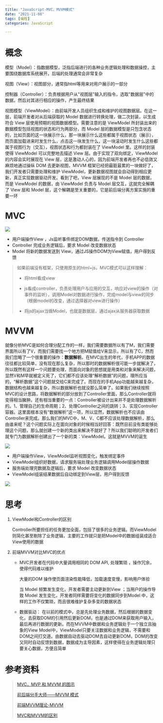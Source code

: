 ```yaml
---
title: "JavaScript-MVC、MVVM模式"
date: "2021-11-08"
tags: [编程]
categories: JavaScript

---
```


# 概念

模型（Model）：指数据模型，泛指后端进行的各种业务逻辑处理和数据操控，主要围绕数据库系统展开。后端的处理通常会非常复杂

视图（View）：视图部分，通常指html等用来对用户展示的一部分

控制器（Controller）：负责根据用户从"视图层"输入的指令，选取"数据层"中的数据，然后对其进行相应的操作，产生最终结果

视图模型（ViewModel）：由前端开发人员组织生成和维护的视图数据层。在这一层，前端开发者对从后端获取的 Model 数据进行转换处理，做二次封装，以生成符合 View 层使用预期的视图数据模型。需要注意的是 ViewModel 所封装出来的数据模型包括视图的状态和行为两部分，而 Model 层的数据模型是只包含状态的，比如页面的这一块展示什么，那一块展示什么这些都属于视图状态（展示），而页面加载进来时发生什么，点击这一块发生什么，这一块滚动时发生什么这些都属于视图行为（交互），视图状态和行为都封装在了 ViewModel 里。这样的封装使得 ViewModel 可以完整地去描述 View 层。由于实现了双向绑定，ViewModel 的内容会实时展现在 View 层，这是激动人心的，因为前端开发者再也不必低效又麻烦地通过操纵 DOM 去更新视图，MVVM 框架已经把最脏最累的一块做好了，我们开发者只需要处理和维护 ViewModel，更新数据视图就会自动得到相应更新，真正实现数据驱动开发。看到了吧，View 层展现的不是 Model 层的数据，而是 ViewModel 的数据，由 ViewModel 负责与 Model 层交互，这就完全解耦了 View 层和 Model 层，这个解耦是至关重要的，它是前后端分离方案实施的重要一环

# MVC

![](/img/JavaScript-MVC、MVP、MVVM模式/MVC.png)

- 用户端操作View ，Js监听事件绑定DOM数据，传送指令到 Controller
- Controller 完成业务逻辑后，要求 Model 改变数据状态
- Model 将新的数据发送到 View，通过JS操作DOM为View赋值，用户得到反馈

> 如果前端没有框架，只使用原生的html+js，MVC模式可以这样理解：
>
> - 将html看成view
>
> - js看成controller，负责处理用户与应用的交互，响应对view的操作（对事件的监听），调用Model对数据进行操作，完成model与view的同步（根据model的改变，通过选择器对view进行操作）
>
> - 将js的ajax当做Model，也就是数据层，通过ajax从服务器获取数据

# MVVM

就像分析MVC是如何合理分配工作的一样，我们需要数据所以有了M，我们需要界面所以有了V，而我们需要找一个地方把M赋值给V来显示，所以有了C，然而我们忽略了一个很重要的操作：**数据解析**。在MVC出生的年代，手机APP的数据往往都比较简单，没有现在那么复杂，所以那时的数据解析很可能一步就解决了，所以既然有这样一个问题要处理，而面向对象的思想就是用类和对象来解决问题，显然V和M早就被定义死了，它们都不应该处理“解析数据”的问题，理所应当的，“解析数据”这个问题就交给C来完成了。而现在的手机App功能越来越复杂，数据结构也越来越复杂，所以数据解析也就没那么简单了。如果我们继续按照MVC的设计思路，将数据解析的部分放到了Controller里面，那么Controller就将变得相当臃肿。还有相当重要的一点：Controller被设计出来并不是处理数据解析的。1、管理自己的生命周期；2、处理Controller之间的跳转；3、实现Controller容器。这里面根本没有“数据解析”这一项，所以显然，数据解析也不应该由Controller来完成。那么我们的MVC中，M、V、C都不应该处理数据解析，那么由谁来呢？这个问题实际上在面向对象的时候相当好回答：既然目前没有类能够处理这个问题，那么就创建一个新的类出来解决不就好了？所以我们聪明的开发者们就专门为数据解析创建出了一个新的类：ViewModel。这就是MVVM的诞生

![](/img/JavaScript-MVC、MVP、MVVM模式/MVVM.png)

- 用户端操作View，ViewModel监听视图变化，触发绑定事件
- ViewModel组织好数据，请求服务端处理业务逻辑调用Model层操作数据
- 服务端处理完数据及逻辑后，要求 Model 改变数据状态
- ViewModel组装结果数据后自动绑定到View层，用户得到反馈

![](/img/JavaScript-MVC、MVP、MVVM模式/MVVM组成部分.png)

# 思考

1. ViewModel和Controller的区别

   Controller所要担任的任务更加全面，包括了很多的业务逻辑。而ViewModel则简化甚至剔除了业务逻辑，主要的工作就只是把Model中的数据组装成适合View使用的数据

2. 前端MVVM对比MVC的优点

   - MVC开发者在代码中大量调用相同的 DOM API, 处理繁琐 ，操作冗余，使得代码难以维护

     大量的DOM 操作使页面渲染性能降低，加载速度变慢，影响用户体验

     当 Model 频繁发生变化，开发者需要主动更新到View ；当用户的操作导致 Model 发生变化，开发者同样需要将变化的数据同步到Model 中，这样的工作不仅繁琐，而且很难维护复杂多变的数据状态

   - 数据驱动： 在以前的模式中，总是先处理业务数据，然后根据的数据变化，去获取DOM的引用然后更新DOM，也是通过DOM来获取用户输入，最后再进行数据的更新。而在MVVM中数据和业务逻辑处于一个独立且抽象的View Model中，ViewModel只要关注数据和业务逻辑，不需要和DOM之间打交道。由数据自动去驱动DOM去自动更新DOM，DOM的改变又同时自动反馈到数据，数据成为主导因素，这样使得在业务逻辑处理只要关心数据，方便且简单

# 参考资料

> [MVC，MVP 和 MVVM 的图示](http://www.ruanyifeng.com/blog/2015/02/mvcmvp_mvvm.html)
>
> [前后端分手大师——MVVM 模式](https://www.cnblogs.com/iovec/p/7840228.html)
>
> [前端MVVM理论-MVVM](https://www.jianshu.com/p/7088249276de)
>
> [MVC和MVVM的区别](https://blog.csdn.net/qq_42068550/article/details/89480350)

